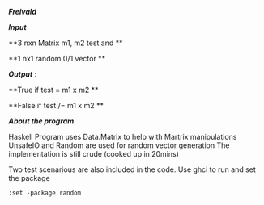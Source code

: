 ***Freivald***



***Input*** 

**3 nxn Matrix m1, m2 test and ** 

**1 nx1 random 0/1 vector **

***Output*** : 

**True if test = m1 x m2 ** 

**False if test /= m1 x m2 **

***About the program***

Haskell Program uses Data.Matrix to help with Martrix manipulations
UnsafeIO and Random are used for random vector generation
The implementation is still crude (cooked up in 20mins)

Two test scenarious are also included in the code.
Use ghci  to run 
and set the package

```console
:set -package random
```
